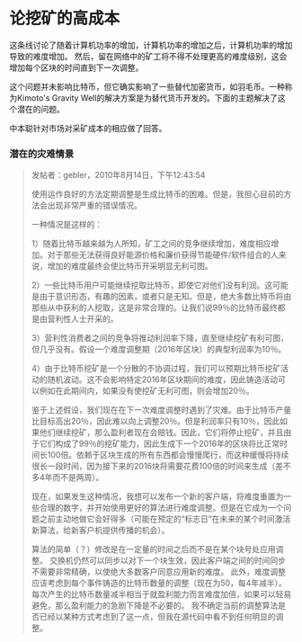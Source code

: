 # 论挖矿的高成本

这条线讨论了随着计算机功率的增加，计算机功率的增加之后，计算机功率的增加导致的难度增加。 然后，留在网络中的矿工将不得不处理更高的难度级别，这会增加每个区块的时间直到下一次调整。

这个问题并未影响比特币，但它确实影响了一些替代加密货币，如羽毛币。一种称为Kimoto's Gravity Well的解决方案是为替代货币开发的。下面的主题解决了这个潜在的问题。

中本聪针对市场对采矿成本的相应做了回答。


### 潜在的灾难情景

> 发帖者：gebler，2010年8月14日，下午12:43:54
>
> 使用运作良好的方法定期调整是生成比特币的困难。但是，我担心目前的方法会出现非常严重的错误情况。
>
> 一种情况是这样的：
>
> 1）随着比特币越来越为人所知，矿工之间的竞争继续增加，难度相应增加。对于那些无法获得良好能源价格和廉价获得节能硬件/软件组合的人来说，增加的难度最终会使比特币开采明显无利可图。
>
> 2）一些比特币用户可能继续挖取比特币，即使它对他们没有利润。这可能是由于意识形态，有趣的因素，或者只是无知。但是，绝大多数比特币将由那些从中获利的人挖取，这是非常合理的。让我们说99％的比特币最终都是由营利性人士开采的。
>
> 3）营利性消费者之间的竞争将推动利润率下降，直至继续挖矿有利可图，但几乎没有。假设一个难度调整期（2016年区块）的典型利润率为10％。
>
> 4）由于比特币挖矿是一个分散的不协调过程，我们可以预期比特币挖矿活动的随机波动。这不会影响特定2016年区块期间的难度，因此铸造活动可以例如在此期间内，如果没有使挖矿无利可图，则会增加20％。
>
> 鉴于上述假设，我们现在在下一次难度调整时遇到了灾难。由于比特币产量比目标高出20％，因此难以向上调整20％。但是利润率只有10％，因此如果他们继续挖矿，那么盈利者现在会赔钱。因此，它们将停止挖矿，并且由于它们构成了99％的挖矿能力，因此生成下一个2016年的区块将比正常时间长100倍。依赖于区块生成的所有东西都会慢慢爬行，而这种缓慢将持续很长一段时间，因为接下来的2016块将需要花费100倍的时间来生成（差不多4年而不是两周）。
>
> 现在，如果发生这种情况，我想可以发布一个新的客户端，将难度重置为一些合理的数字，并开始使用更好的算法进行难度调整。但是在它成为一个问题之前主动地做它会好得多（可能在预定的“标志日”在未来的某个时间激活新算法，给新客户机提供传播的机会）。
>
> 算法的简单（？）修改是在一定量的时间之后而不是在某个块号处应用调整。 交换机仍然可以同步以对下一个块生效，因此客户端之间的时间同步不需要非常精确，以使绝大多数客户同意应用新的难度。
此外，难度调整应该考虑到每个事件铸造的比特币数量的调整（现在为50，每4年减半）。 每次产生的比特币数量减半相当于就盈利能力而言难度加倍，如果可以轻易避免，那么盈利能力的急剧下降是不必要的。
我不确定当前的调整算法是否已经以某种方式考虑到了这一点，但我在源代码中看不到任何明显的调整。


